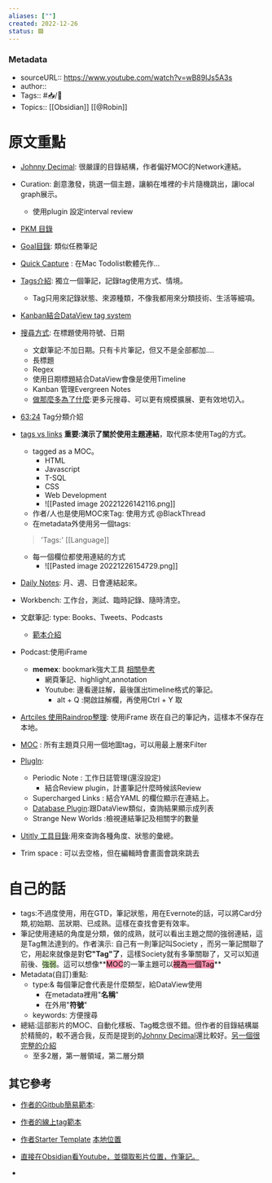 ```yaml
---
aliases: [""]
created: 2022-12-26
status: 🟩
---
```


### Metadata
- sourceURL::  https://www.youtube.com/watch?v=wB89lJs5A3s
- author::
- Tags:: #📥️/🎥️  
- Topics:: [[Obsidian]] [[@Robin]]

# 原文重點
-  [Johnny Decimal](https://youtu.be/wB89lJs5A3s?t=1288): 很嚴謹的目錄結構，作者偏好MOC的Network連結。
- Curation: 創意激發，挑選一個主題，讓躺在堆裡的卡片隨機跳出，讓local graph展示。
	- 使用plugin 設定interval review
- [PKM 目錄](https://youtu.be/wB89lJs5A3s?t=2947)
- [Goal目錄](https://youtu.be/wB89lJs5A3s?t=2964): 類似任務筆記
- [Quick Capture](https://youtu.be/wB89lJs5A3s?t=3515) : 在Mac Todolist軟體先作...
- [Tags介紹](https://youtu.be/wB89lJs5A3s?t=3806): 獨立一個筆記，記錄tag使用方式、情境。
	- Tag只用來記錄狀態、來源種類，不像我都用來分類技術、生活等細項。

- [Kanban結合DataView tag system](https://youtu.be/wB89lJs5A3s?t=4386)
- [搜尋方式](https://youtu.be/wB89lJs5A3s?t=4952): 在標題使用符號、日期
	- 文獻筆記:不加日期。只有卡片筆記，但又不是全部都加....
	- 長標題
	- Regex
	- 使用日期標題結合DataView會像是使用Timeline
	- Kanban 管理Evergreen Notes
	- [做那麼多為了什麼](https://youtu.be/wB89lJs5A3s?t=5756):更多元搜尋、可以更有規模擴展、更有效地切入。
- [63:24](https://youtu.be/wB89lJs5A3s?t=3804) Tag分類介妱
- [tags vs links](https://youtu.be/wB89lJs5A3s?t=5787)  **重要:演示了關於使用主題連結**，取代原本使用Tag的方式。
	- tagged as a MOC。
		- HTML
		- Javascript
		- T-SQL
		- CSS
		- Web Development
		- ![[Pasted image 20221226142116.png]]
	- 作者/人也是使用MOC來Tag: 使用方式 @BlackThread
	- 在metadata外使用另一個tags:
	> 'Tags:' [[Language]]

	- 每一個欄位都使用連結的方式
		- ![[Pasted image 20221226154729.png]]
- [Daily Notes](https://youtu.be/wB89lJs5A3s?t=6574): 月、週、日會連結起來。
- Workbench: 工作台，測試、臨時記錄、隨時清空。
- 文獻筆記: type: Books、Tweets、Podcasts
	- [範本介紹](https://youtu.be/wB89lJs5A3s?t=7032)
- Podcast:使用iFrame
	- **memex**: bookmark強大工具 [相關參考](https://medium.com/pm%E7%9A%84%E7%94%9F%E7%94%A2%E5%8A%9B%E5%B7%A5%E5%85%B7%E7%AE%B1/%E5%A6%82%E4%BD%95%E6%9C%89%E6%95%88%E7%8E%87%E7%9A%84%E5%9C%A8%E7%B6%B2%E8%B7%AF%E6%96%87%E7%AB%A0%E4%B8%8A%E5%81%9A%E7%AD%86%E8%A8%98-f946deb47287)
		- 網頁筆記、highlight,annotation
		- Youtube: 邊看邊註解，最後匯出timeline格式的筆記。
			- alt + Q :開啟註解欄，再使用Ctrl + Y 取
- [Artciles 使用Raindrop整理](https://youtu.be/wB89lJs5A3s?t=9067): 使用iFrame 崁在自己的筆記內，這樣本不保存在本地。
- [MOC](https://youtu.be/wB89lJs5A3s?t=11239) :  所有主題頁只用一個地圖tag，可以用最上層來Filter
- [PlugIn](https://youtu.be/wB89lJs5A3s?t=12132):
	- Periodic Note : 工作日誌管理(還沒設定)
		- 結合Review plugin，計畫筆記什麼時候該Review
	- Supercharged Links : 結合YAML 的欄位顯示在連結上。
	- [Database Plugin](https://youtu.be/mMpVMuGBGe8?t=1972):跟DataView類似，查詢結果顯示成列表
	- Strange New Worlds :檢視連結筆記及相關字的數量
- [Utitly 工具目錄](https://youtu.be/mMpVMuGBGe8?t=1082):用來查詢各種角度、狀態的彙總。
- Trim space : 可以去空格，但在編輯時會畫面會跳來跳去
# 自己的話
- tags:不過度使用，用在GTD，筆記狀態，用在Evernote的話，可以將Card分類,初始期、茁狀期、已成熟。這樣在查找會更有效率。
- 筆記使用連結的角度是分類，做的成熟，就可以看出主題之間的強弱連結，這是Tag無法達到的。作者演示: 自己有一則筆記叫Society ，而另一筆記關聯了它，用起來就像是對**它"Tag"了**，這樣Society就有多筆關聯了，又可以知道前後、<span style="background:#d3f8b6">強弱</span>。這可以想像**<mark style="background: #FF5582A6;">MOC</mark>的一筆主題可以<mark style="background: #FF5582A6;">視為一個Tag</mark>**
- Metadata(自訂)重點:
	- type:& 每個筆記會代表是什麼類型，給DataView使用
		- 在metadata裡用"**名稱**"
		- 在外用"**符號**"
	- keywords: 方便搜尋
- 總結:這部影片的MOC、自動化樣板、Tag概念很不錯。但作者的目錄結構屬於精簡的，較不適合我，反而是提到的[Johnny Decimal](https://www.obsidianroundup.org/its-not-just-a-pretty-gimmick-in-defense-of-obsidians-graph-view/)還比較好。[另一個很完整的介紹](https://tw.alphacamp.co/blog/johnny-decimal-system)
	- 至多2層，第一層領域，第二層分類

## 其它參考
- [作者的Gitbub簡易範本](https://github.com/tallguyjenks/obsidian_cli):
- [作者的線上tag範本](https://publish.obsidian.md/bryan-jenks/Z/Tag+Taxonomy)
- [作者Starter Template](https://drive.google.com/file/d/1d6cWozgulraFzevE9dF_5xgaYxaGGyPj) [本地位置](E:\GoogleDrive\WorkSpace\obsidian\Other\2023-01-01_template_starter_vault.zip)
- [直接在Obsidian看Youtube，並擷取影片位置，作筆記。](https://www.youtube.com/watch?v=GQXVWtNkeZw)

-